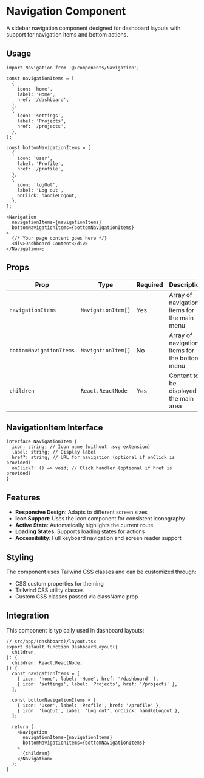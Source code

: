 # Navigation Component

A sidebar navigation component designed for dashboard layouts with support for navigation items and bottom actions.

## Usage

```tsx
import Navigation from '@/components/Navigation';

const navigationItems = [
  {
    icon: 'home',
    label: 'Home',
    href: '/dashboard',
  },
  {
    icon: 'settings',
    label: 'Projects',
    href: '/projects',
  },
];

const bottomNavigationItems = [
  {
    icon: 'user',
    label: 'Profile',
    href: '/profile',
  },
  {
    icon: 'logOut',
    label: 'Log out',
    onClick: handleLogout,
  },
];

<Navigation
  navigationItems={navigationItems}
  bottomNavigationItems={bottomNavigationItems}
>
  {/* Your page content goes here */}
  <div>Dashboard Content</div>
</Navigation>;
```

## Props

| Prop                    | Type               | Required | Description                                   |
| ----------------------- | ------------------ | -------- | --------------------------------------------- |
| `navigationItems`       | `NavigationItem[]` | Yes      | Array of navigation items for the main menu   |
| `bottomNavigationItems` | `NavigationItem[]` | No       | Array of navigation items for the bottom menu |
| `children`              | `React.ReactNode`  | Yes      | Content to be displayed in the main area      |

## NavigationItem Interface

```tsx
interface NavigationItem {
  icon: string; // Icon name (without .svg extension)
  label: string; // Display label
  href?: string; // URL for navigation (optional if onClick is provided)
  onClick?: () => void; // Click handler (optional if href is provided)
}
```

## Features

- **Responsive Design**: Adapts to different screen sizes
- **Icon Support**: Uses the Icon component for consistent iconography
- **Active State**: Automatically highlights the current route
- **Loading States**: Supports loading states for actions
- **Accessibility**: Full keyboard navigation and screen reader support

## Styling

The component uses Tailwind CSS classes and can be customized through:

- CSS custom properties for theming
- Tailwind CSS utility classes
- Custom CSS classes passed via className prop

## Integration

This component is typically used in dashboard layouts:

```tsx
// src/app/(dashboard)/layout.tsx
export default function DashboardLayout({
  children,
}: {
  children: React.ReactNode;
}) {
  const navigationItems = [
    { icon: 'home', label: 'Home', href: '/dashboard' },
    { icon: 'settings', label: 'Projects', href: '/projects' },
  ];

  const bottomNavigationItems = [
    { icon: 'user', label: 'Profile', href: '/profile' },
    { icon: 'logOut', label: 'Log out', onClick: handleLogout },
  ];

  return (
    <Navigation
      navigationItems={navigationItems}
      bottomNavigationItems={bottomNavigationItems}
    >
      {children}
    </Navigation>
  );
}
```
